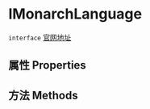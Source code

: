 # IMonarchLanguage
`interface` [官网地址](https://microsoft.github.io/monaco-editor/docs.html#interfaces/languages.IMonarchLanguage.html)
## 属性 Properties
## 方法 Methods

